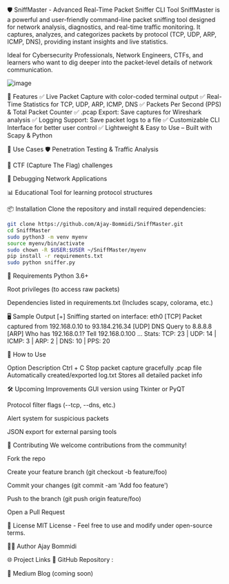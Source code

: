 🛡️ SniffMaster - Advanced Real-Time Packet Sniffer CLI Tool
SniffMaster is a powerful and user-friendly command-line packet sniffing tool designed for network analysis, diagnostics, and real-time traffic monitoring. It captures, analyzes, and categorizes packets by protocol (TCP, UDP, ARP, ICMP, DNS), providing instant insights and live statistics.

Ideal for Cybersecurity Professionals, Network Engineers, CTFs, and learners who want to dig deeper into the packet-level details of network communication.

![image](https://github.com/user-attachments/assets/25abd5c6-7ad5-43f1-8510-6b55a1eebe77)

🚀 Features
✅ Live Packet Capture with color-coded terminal output
✅ Real-Time Statistics for TCP, UDP, ARP, ICMP, DNS
✅ Packets Per Second (PPS) & Total Packet Counter
✅ .pcap Export: Save captures for Wireshark analysis
✅ Logging Support: Save packet logs to a file
✅ Customizable CLI Interface for better user control
✅ Lightweight & Easy to Use – Built with Scapy & Python

🧠 Use Cases
🛡️ Penetration Testing & Traffic Analysis

🧪 CTF (Capture The Flag) challenges

🧰 Debugging Network Applications

📊 Educational Tool for learning protocol structures

📦 Installation
Clone the repository and install required dependencies:

```bash
git clone https://github.com/Ajay-Bommidi/SniffMaster.git
cd SniffMaster
sudo python3 -m venv myenv
source myenv/bin/activate
sudo chown -R $USER:$USER ~/SniffMaster/myenv
pip install -r requirements.txt
sudo python sniffer.py
```
📌 Requirements
Python 3.6+

Root privileges (to access raw packets)

Dependencies listed in requirements.txt
(Includes scapy, colorama, etc.)

🖥️ Sample Output
[+] Sniffing started on interface: eth0
[TCP] Packet captured from 192.168.0.10 to 93.184.216.34
[UDP] DNS Query to 8.8.8.8
[ARP] Who has 192.168.0.1? Tell 192.168.0.100
...
Stats: TCP: 23 | UDP: 14 | ICMP: 3 | ARP: 2 | DNS: 10 | PPS: 20

🧰 How to Use

Option	Description
Ctrl + C	Stop packet capture gracefully
.pcap file	Automatically created/exported
log.txt	Stores all detailed packet info

🛠️ Upcoming Improvements
GUI version using Tkinter or PyQT

Protocol filter flags (--tcp, --dns, etc.)

Alert system for suspicious packets

JSON export for external parsing tools

🤝 Contributing
We welcome contributions from the community!

Fork the repo

Create your feature branch (git checkout -b feature/foo)

Commit your changes (git commit -am 'Add foo feature')

Push to the branch (git push origin feature/foo)

Open a Pull Request

📄 License
MIT License - Feel free to use and modify under open-source terms.

🙋‍♂️ Author
Ajay Bommidi



🌐 Project Links
🔗 GitHub Repository : 

📄 Medium Blog (coming soon) 


